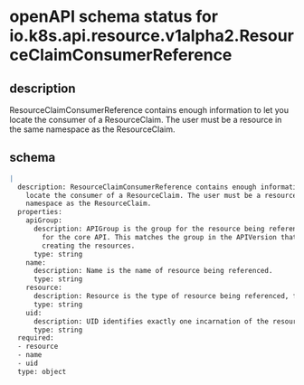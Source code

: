 # openAPI schema status for io.k8s.api.resource.v1alpha2.ResourceClaimConsumerReference

## description

ResourceClaimConsumerReference contains enough information to let you locate the consumer of a ResourceClaim. The user must be a resource in the same namespace as the ResourceClaim.

## schema

```yaml
|
  description: ResourceClaimConsumerReference contains enough information to let you
    locate the consumer of a ResourceClaim. The user must be a resource in the same
    namespace as the ResourceClaim.
  properties:
    apiGroup:
      description: APIGroup is the group for the resource being referenced. It is empty
        for the core API. This matches the group in the APIVersion that is used when
        creating the resources.
      type: string
    name:
      description: Name is the name of resource being referenced.
      type: string
    resource:
      description: Resource is the type of resource being referenced, for example "pods".
      type: string
    uid:
      description: UID identifies exactly one incarnation of the resource.
      type: string
  required:
  - resource
  - name
  - uid
  type: object

```

